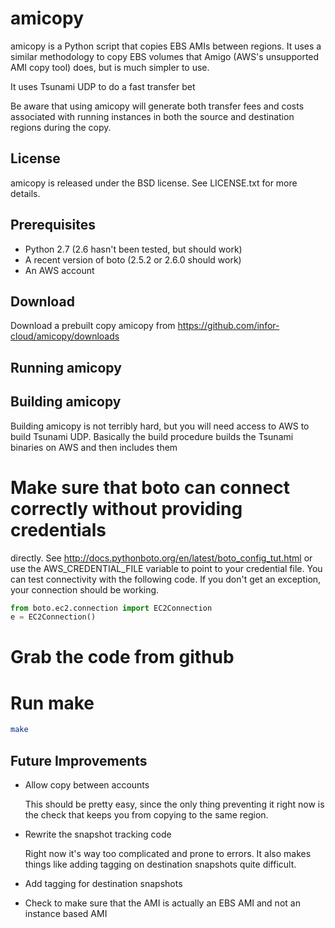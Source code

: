 amicopy
=======

amicopy is a Python script that copies EBS AMIs between regions. It uses a
similar methodology to copy EBS volumes that Amigo (AWS's unsupported AMI
copy tool) does, but is much simpler to use.

It uses Tsunami UDP to do a fast transfer bet

Be aware that using amicopy will generate both transfer fees and costs
associated with running instances in both the source and destination regions
during the copy.

License
-------
amicopy is released under the BSD license. See LICENSE.txt for more details.

Prerequisites
-------------
* Python 2.7 (2.6 hasn't been tested, but should work)
* A recent version of boto (2.5.2 or 2.6.0 should work)
* An AWS account

Download
--------
Download a prebuilt copy amicopy from 
https://github.com/infor-cloud/amicopy/downloads

Running amicopy
---------------


Building amicopy
----------------
Building amicopy is not terribly hard, but you will need access to AWS to build
Tsunami UDP. Basically the build procedure builds the Tsunami binaries on AWS
and then includes them

# Make sure that boto can connect correctly without providing credentials
  directly. See http://docs.pythonboto.org/en/latest/boto_config_tut.html or
  use the AWS_CREDENTIAL_FILE variable to point to your credential file.
  You can test connectivity with the following code. If you don't get an
  exception, your connection should be working.

  ```python
  from boto.ec2.connection import EC2Connection
  e = EC2Connection()
  
  ```
# Grab the code from github
# Run make

  ```bash
  make
  ```

Future Improvements
-------------------
* Allow copy between accounts

  This should be pretty easy, since the only thing preventing it right now is
  the check that keeps you from copying to the same region.

* Rewrite the snapshot tracking code

  Right now it's way too complicated and prone to errors. It also makes things
  like adding tagging on destination snapshots quite difficult.

* Add tagging for destination snapshots
* Check to make sure that the AMI is actually an EBS AMI and not an instance
  based AMI
